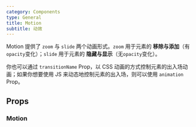 ```yaml
---
category: Components
type: General
title: Motion
subtitle: 动效
---
```


Motion 提供了 `zoom` 与 `slide` 两个动画形式。`zoom` 用于元素的 **移除与添加**（有`opacity`变化）；`slide` 用于元素的 **隐藏与显示**（无`opacity`变化）。

你也可以通过 `transitionName` Prop，以 CSS 动画的方式控制元素的出入场动画；如果你想要使用 JS 来动态地控制元素的出入场，则可以使用 `animation` Prop。

## Props

### Motion
